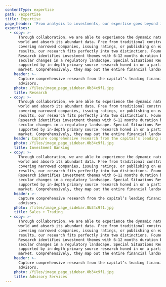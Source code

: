 ```yaml
---
contentType: expertise
path: /expertise
title: Expertise
page_header: 'From analysis to investments, our expertise goes beyond insights.'
expertises:
  - copy: >-
      Through collaboration, we are able to experience the dynamic nature of the
      world and absorb its abundant data. Free from traditional constraints of
      covering narrowed companies, issuing ratings, or publishing on earnings
      results, our research fits perfectly into two distinctions. Foundation
      Research identifies investment themes with 6-12 months duration based on
      secular changes in a regulatory landscape. Special Situations Research is
      supported by in-depth primary source research honed in on a particular
      market. Comprehensively, they map out the entire financial landscape.
    header: >-
      Capture comprehensive research from the capital’s leading financiers and
      advisors.
    photo: /files/image_page_sidebar.0b34c9f1.jpg
    title: Research
  - copy: >-
      Through collaboration, we are able to experience the dynamic nature of the
      world and absorb its abundant data. Free from traditional constraints of
      covering narrowed companies, issuing ratings, or publishing on earnings
      results, our research fits perfectly into two distinctions. Foundation
      Research identifies investment themes with 6-12 months duration based on
      secular changes in a regulatory landscape. Special Situations Research is
      supported by in-depth primary source research honed in on a particular
      market. Comprehensively, they map out the entire financial landscape.
    header: Capture comprehensive research from the capital’s leading advisors.
    photo: /files/image_page_sidebar.0b34c9f1.jpg
    title: Investment Banking
  - copy: >-
      Through collaboration, we are able to experience the dynamic nature of the
      world and absorb its abundant data. Free from traditional constraints of
      covering narrowed companies, issuing ratings, or publishing on earnings
      results, our research fits perfectly into two distinctions. Foundation
      Research identifies investment themes with 6-12 months duration based on
      secular changes in a regulatory landscape. Special Situations Research is
      supported by in-depth primary source research honed in on a particular
      market. Comprehensively, they map out the entire financial landscape.
    header: >-
      Capture comprehensive research from the capital’s leading financiers and
      advisors.
    photo: /files/image_page_sidebar.0b34c9f1.jpg
    title: Sales + Trading
  - copy: >-
      Through collaboration, we are able to experience the dynamic nature of the
      world and absorb its abundant data. Free from traditional constraints of
      covering narrowed companies, issuing ratings, or publishing on earnings
      results, our research fits perfectly into two distinctions. Foundation
      Research identifies investment themes with 6-12 months duration based on
      secular changes in a regulatory landscape. Special Situations Research is
      supported by in-depth primary source research honed in on a particular
      market. Comprehensively, they map out the entire financial landscape.
    header: >-
      Capture comprehensive research from the capital’s leading financiers and
      advisors.
    photo: /files/image_page_sidebar.0b34c9f1.jpg
    title: Advisory Services
---
```


